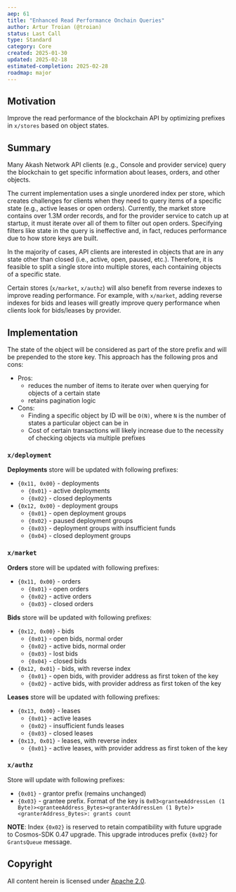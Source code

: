 ```yaml
---
aep: 61
title: "Enhanced Read Performance Onchain Queries"
author: Artur Troian (@troian)
status: Last Call
type: Standard
category: Core
created: 2025-01-30
updated: 2025-02-18
estimated-completion: 2025-02-28
roadmap: major
---
```


## Motivation

Improve the read performance of the blockchain API by optimizing prefixes in `x/stores` based on object states.

## Summary

Many Akash Network API clients (e.g., Console and provider service) query the blockchain to get specific information about leases, orders, and other objects.

The current implementation uses a single unordered index per store, which creates challenges for clients when they need to query items of a specific state (e.g., active leases or open orders).
Currently, the market store contains over 1.3M order records, and for the provider service to catch up at startup, it must iterate over all of them to filter out open orders. Specifying filters like state in the query is ineffective and, in fact, reduces performance due to how store keys are built.

In the majority of cases, API clients are interested in objects that are in any state other than closed (i.e., active, open, paused, etc.). Therefore, it is feasible to split a single store into multiple stores, each containing objects of a specific state.

Certain stores (`x/market`, `x/authz`) will also benefit from reverse indexes to improve reading performance. For example, with `x/market`, adding reverse indexes for bids and leases will greatly improve query performance when clients look for bids/leases by provider.

## Implementation

The state of the object will be considered as part of the store prefix and will be prepended to the store key.
This approach has the following pros and cons:
- Pros:
    - reduces the number of items to iterate over when querying for objects of a certain state
    - retains pagination logic
- Cons:
    - Finding a specific object by ID will be `O(N)`, where `N` is the number of states a particular object can be in
    - Cost of certain transactions will likely increase due to the necessity of checking objects via multiple prefixes

### `x/deployment`

**Deployments** store will be updated with following prefixes:

- `{0x11, 0x00}` - deployments
    - `{0x01}` - active deployments
    - `{0x02}` - closed deployments
- `{0x12, 0x00}` - deployment groups
    - `{0x01}` - open deployment groups
    - `{0x02}` - paused deployment groups
    - `{0x03}` - deployment groups with insufficient funds
    - `{0x04}` - closed deployment groups

### `x/market`

**Orders** store will be updated with following prefixes:
- `{0x11, 0x00}` - orders
    - `{0x01}` - open orders
    - `{0x02}` - active orders
    - `{0x03}` - closed orders

**Bids** store will be updated with following prefixes:
- `{0x12, 0x00}` - bids
    - `{0x01}` - open bids, normal order
    - `{0x02}` - active bids, normal order
    - `{0x03}` - lost bids
    - `{0x04}` - closed bids
- `{0x12, 0x01}` - bids, with reverse index
    - `{0x01}` - open bids, with provider address as first token of the key
    - `{0x02}` - active bids, with provider address as first token of the key

**Leases** store will be updated with following prefixes:
- `{0x13, 0x00}` - leases
    - `{0x01}` - active leases
    - `{0x02}` - insufficient funds leases
    - `{0x03}` - closed leases
- `{0x13, 0x01}` - leases, with reverse index
    - `{0x01}` - active leases, with provider address as first token of the key

### `x/authz`

Store will update with following prefixes:
- `{0x01}` - grantor prefix (remains unchanged)
- `{0x03}` - grantee prefix. Format of the key is `0x03<granteeAddressLen (1 Byte)><granteeAddress_Bytes><granterAddressLen (1 Byte)><granterAddress_Bytes>: grants count`

**NOTE**: Index `{0x02}` is reserved to retain compatibility with future upgrade to Cosmos-SDK 0.47 upgrade. This upgrade introduces prefix `{0x02}` for `GrantsQueue` message.

## Copyright

All content herein is licensed under [Apache 2.0](https://www.apache.org/licenses/LICENSE-2.0).